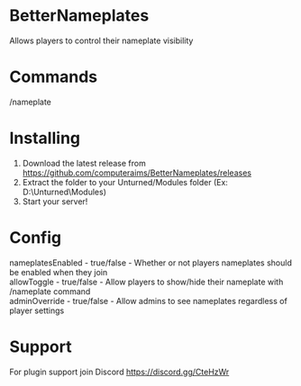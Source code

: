 # BetterNameplates
 Allows players to control their nameplate visibility

# Commands
/nameplate

# Installing
1. Download the latest release from https://github.com/computeraims/BetterNameplates/releases
2. Extract the folder to your Unturned/Modules folder (Ex: D:\Unturned\Modules)
3. Start your server!

# Config
nameplatesEnabled - true/false - Whether or not players nameplates should be enabled when they join<br>
allowToggle - true/false - Allow players to show/hide their nameplate with /nameplate command<br>
adminOverride - true/false - Allow admins to see nameplates regardless of player settings<br>
 
 # Support
For plugin support join Discord https://discord.gg/CteHzWr
